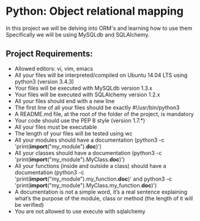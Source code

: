 # Python: Object relational mapping

In this project we will be delving into ORM's and learning how to use them
Specifically we will be using MySQLdb and SQLAlchemy.

## Project Requirements:

*   Allowed editors: vi, vim, emacs
*   All your files will be interpreted/compiled on Ubuntu 14.04 LTS using python3 (version 3.4.3)
*   Your files will be executed with MySQLdb version 1.3.x
*   Your files will be executed with SQLAlchemy version 1.2.x
*   All your files should end with a new line
*   The first line of all your files should be exactly #!/usr/bin/python3
*   A README.md file, at the root of the folder of the project, is mandatory
*   Your code should use the PEP 8 style (version 1.7.*)
*   All your files must be executable
*   The length of your files will be tested using wc
*   All your modules should have a documentation (python3 -c 'print(__import__("my_module").__doc__)')
*   All your classes should have a documentation (python3 -c 'print(__import__("my_module").MyClass.__doc__)')
*   All your functions (inside and outside a class) should have a documentation (python3 -c 'print(__import__("my_module").my_function.__doc__)' and python3 -c 'print(__import__("my_module").MyClass.my_function.__doc__)')
*   A documentation is not a simple word, it’s a real sentence explaining what’s the purpose of the module, class or method (the length of it will be verified)
*   You are not allowed to use execute with sqlalchemy
